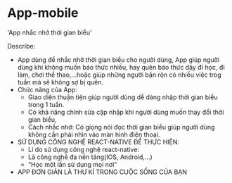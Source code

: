 # App-mobile
'App nhắc nhở thời gian biểu'

Describe: 
* App dùng để nhắc nhở thời gian biểu cho người dùng, App giúp người dùng khi không muốn báo thức nhiều, hay quên báo thức dậy đi học, đi làm, chơi thể thao,...hoặc giúp những người bận rộn có nhiều việc trog tuần mà sẽ không sợ bị quên.
* Chức năng của App:
  - Giao diện thuận tiện giúp người dùng dễ dàng nhập thời gian biểu trong 1 tuần.
  - Có khả năng chỉnh sửa cập nhập khi người dùng muốn thay đổi thời gian biểu,
  - Cách nhắc nhở: Có giọng nói đọc thời gian biểu giúp người dùng không cần phải nhìn vào màn hình điện thoại.
* SỬ DỤNG CÔNG NGHỆ REACT-NATIVE ĐỂ THỰC HIỆN:
  * Lí do sử dụng công nghệ react-native:
  - Là công nghê đa nền tảng(IOS, Android,...)
  - “Học một lần sử dụng mọi nơi”
* APP ĐƠN GIẢN LÀ THƯ KÍ TRONG CUỘC SỐNG CỦA BẠN

